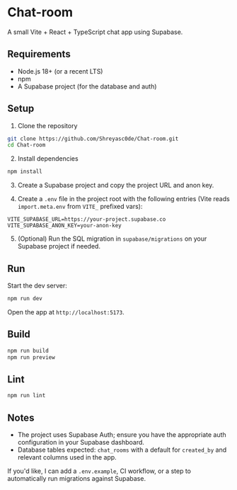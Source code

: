 # Chat-room

A small Vite + React + TypeScript chat app using Supabase.

## Requirements

- Node.js 18+ (or a recent LTS)
- npm
- A Supabase project (for the database and auth)

## Setup

1. Clone the repository

```bash
git clone https://github.com/Shreyasc0de/Chat-room.git
cd Chat-room
```

2. Install dependencies

```bash
npm install
```

3. Create a Supabase project and copy the project URL and anon key.

4. Create a `.env` file in the project root with the following entries (Vite reads `import.meta.env` from `VITE_` prefixed vars):

```env
VITE_SUPABASE_URL=https://your-project.supabase.co
VITE_SUPABASE_ANON_KEY=your-anon-key
```

5. (Optional) Run the SQL migration in `supabase/migrations` on your Supabase project if needed.

## Run

Start the dev server:

```bash
npm run dev
```

Open the app at `http://localhost:5173`.

## Build

```bash
npm run build
npm run preview
```

## Lint

```bash
npm run lint
```

## Notes

- The project uses Supabase Auth; ensure you have the appropriate auth configuration in your Supabase dashboard.
- Database tables expected: `chat_rooms` with a default for `created_by` and relevant columns used in the app.

If you'd like, I can add a `.env.example`, CI workflow, or a step to automatically run migrations against Supabase.